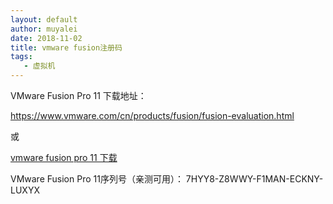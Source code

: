 ```yaml
---
layout: default
author: muyalei
date: 2018-11-02
title: vmware fusion注册码
tags:
   - 虚拟机
---
```



VMware Fusion Pro 11 下载地址：

https://www.vmware.com/cn/products/fusion/fusion-evaluation.html

或

[vmware fusion pro 11 下载](https://pan.baidu.com/disk/home?errno=0&errmsg=Auth%20Login%20Sucess&&bduss=&ssnerror=0&traceid=#/all?vmode=list&path=%2FMac系统.dmg文件备份)

VMware Fusion Pro 11序列号（亲测可用）：
7HYY8-Z8WWY-F1MAN-ECKNY-LUXYX


